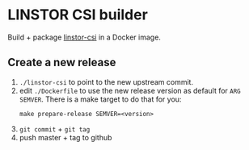 # LINSTOR CSI builder

Build + package [linstor-csi] in a Docker image.

[linstor-csi]: https://github.com/piraeusdatastore/linstor-csi

## Create a new release

1. `./linstor-csi` to point to the new upstream commit.
2. edit `./Dockerfile` to use the new release version as default for `ARG SEMVER`.
   There is a make target to do that for you:
   ```
   make prepare-release SEMVER=<version>
   ```
3. `git commit` + `git tag`
4. push master + tag to github
